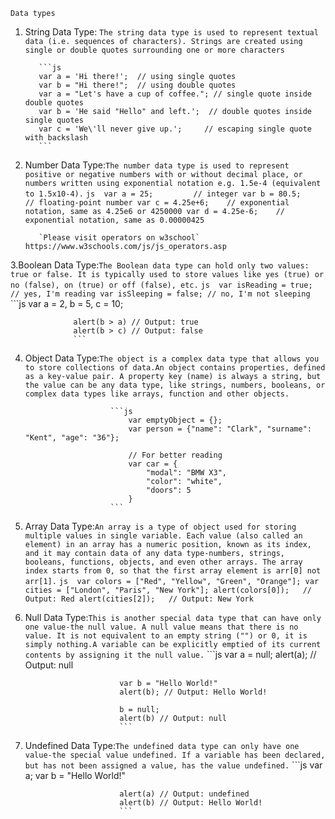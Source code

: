 `Data types`
1. String Data Type: `The string data type is used to represent textual data (i.e. sequences of characters). Strings are created using single or double quotes surrounding one or more characters`

          ```js 
          var a = 'Hi there!';  // using single quotes
          var b = "Hi there!";  // using double quotes
          var a = "Let's have a cup of coffee."; // single quote inside double quotes
          var b = 'He said "Hello" and left.';  // double quotes inside single quotes
          var c = 'We\'ll never give up.';     // escaping single quote with backslash
          ```
2. Number Data Type:`The number data type is used to represent positive or negative numbers with or without decimal place, or numbers written using exponential notation e.g. 1.5e-4 (equivalent to 1.5x10-4).`
          ```js 
          var a = 25;         // integer
          var b = 80.5;       // floating-point number
          var c = 4.25e+6;    // exponential notation, same as 4.25e6 or 4250000
          var d = 4.25e-6;    // exponential notation, same as 0.00000425
          ```

          `Please visit operators on w3school`   https://www.w3schools.com/js/js_operators.asp

3.Boolean Data Type:`The Boolean data type can hold only two values: true or false. It is typically used to store values like yes (true) or no (false), on (true) or off (false), etc.`
                ```js 
                 var isReading = true;   // yes, I'm reading
                  var isSleeping = false; // no, I'm not sleeping 
                  ```
                  ```js 
                 var a = 2, b = 5, c = 10;

                  alert(b > a) // Output: true
                  alert(b > c) // Output: false
                  ```
4. Object Data Type:`The object is a complex data type that allows you to store collections of data.An object contains properties, defined as a key-value pair. A property key (name) is always a string, but the value can be any data type, like strings, numbers, booleans, or complex data types like arrays, function and other objects.`

                          ```js 
                              var emptyObject = {};
                              var person = {"name": "Clark", "surname": "Kent", "age": "36"};

                              // For better reading
                              var car = {
                                  "modal": "BMW X3",
                                  "color": "white",
                                  "doors": 5
                              }
                          ```
5. Array Data Type:`An array is a type of object used for storing multiple values in single variable. Each value (also called an element) in an array has a numeric position, known as its index, and it may contain data of any data type-numbers, strings, booleans, functions, objects, and even other arrays. The array index starts from 0, so that the first array element is arr[0] not arr[1].`
                            ```js 
                              var colors = ["Red", "Yellow", "Green", "Orange"];
                              var cities = ["London", "Paris", "New York"];
                              alert(colors[0]);   // Output: Red
                              alert(cities[2]);   // Output: New York
                            ```


6. Null Data Type:`This is another special data type that can have only one value-the null value. A null value means that there is no value. It is not equivalent to an empty string ("") or 0, it is simply nothing.A variable can be explicitly emptied of its current contents by assigning it the null value.`
                            ```js 
                              var a = null;
                            alert(a); // Output: null

                            var b = "Hello World!"
                            alert(b); // Output: Hello World!

                            b = null;
                            alert(b) // Output: null
                            ```

7. Undefined Data Type:`The undefined data type can only have one value-the special value undefined. If a variable has been declared, but has not been assigned a value, has the value undefined.`
                            ```js 
                            var a;
                            var b = "Hello World!"

                            alert(a) // Output: undefined
                            alert(b) // Output: Hello World!
                            ```

  
  
 
  
 
 
